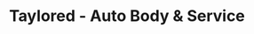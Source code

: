 ---
title: "Taylored - Auto Body & Service"
url: /boonton/taylored-auto-body-and-service/
shop: car repair
---